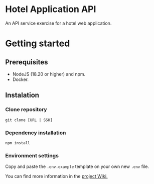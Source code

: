 # Hotel Application API

An API service exercise for a hotel web application.

# Getting started

## Prerequisites
* NodeJS (18.20 or higher) and npm. 
* Docker.

## Instalation

### Clone repository
```
git clone [URL | SSH]
```
### Dependency installation

```
npm install
```

### Environment settings

Copy and paste the `.env.example` template on your own new `.env` file.


You can find more information in the [project Wiki.](https://gitlab.com/groups/jala-university1/cohort-2/oficial-es-desarrollo-de-software-4-cssd-245.ga.t1.25.m2/secci-n-a/union-sveltica/-/wikis/home)
